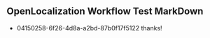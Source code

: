 ## OpenLocalization Workflow Test MarkDown
* 04150258-6f26-4d8a-a2bd-87b0f17f5122 thanks!

<!--HONumber=Jan17_HO2-->



